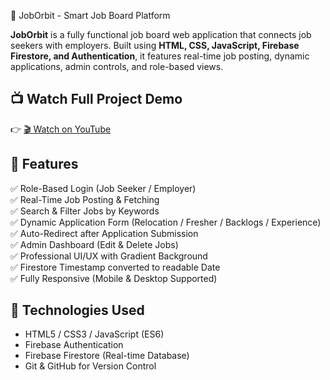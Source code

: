 🚀 JobOrbit - Smart Job Board Platform

**JobOrbit** is a fully functional job board web application that connects job seekers with employers. Built using **HTML, CSS, JavaScript, Firebase Firestore, and Authentication**, it features real-time job posting, dynamic applications, admin controls, and role-based views.

## 📺 Watch Full Project Demo 
👉 [🎬 Watch on YouTube](https://youtu.be/4wUpkfrDFEE?si=HMcaiLjyK9LyLbmZ)

## 🌟 Features
✅ Role-Based Login (Job Seeker / Employer)  
✅ Real-Time Job Posting & Fetching  
✅ Search & Filter Jobs by Keywords  
✅ Dynamic Application Form (Relocation / Fresher / Backlogs / Experience)  
✅ Auto-Redirect after Application Submission  
✅ Admin Dashboard (Edit & Delete Jobs)  
✅ Professional UI/UX with Gradient Background  
✅ Firestore Timestamp converted to readable Date  
✅ Fully Responsive (Mobile & Desktop Supported)

## 🔗 Technologies Used
- HTML5 / CSS3 / JavaScript (ES6)
- Firebase Authentication
- Firebase Firestore (Real-time Database)
- Git & GitHub for Version Control
